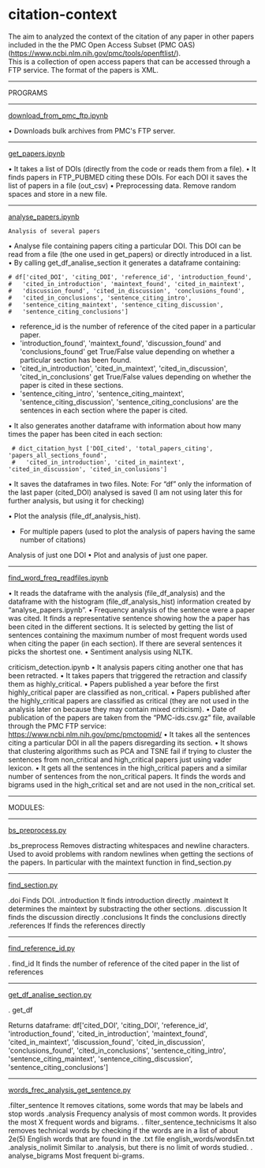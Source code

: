 # citation-context

The aim to analyzed the context of the citation of any paper in other papers included in the the PMC Open Access Subset (PMC OAS) 
(https://www.ncbi.nlm.nih.gov/pmc/tools/openftlist/).  
This is a collection of open access papers that can be accessed through a FTP service. The format of the papers is XML.


____________________________________________________________________________________________________________________
PROGRAMS

____________________________________________________________________________________________________________________
[download_from_pmc_ftp.ipynb](download_from_pmc_ftp.ipynb)

•	Downloads bulk archives from PMC's FTP server.

____________________________________________________________________________________________________________________
[get_papers.ipynb](get_papers.ipynb)

•	It takes a list of DOIs (directly from the code or reads them from a file).
•	It finds papers in FTP_PUBMED citing these DOIs. For each DOI it saves the list of papers in a file (out_csv)
•	Preprocessing data. Remove random spaces and store in a new file. 

____________________________________________________________________________________________________________________
[analyse_papers.ipynb](analyse_papers.ipynb)

	Analysis of several papers 
•	Analyse file containing papers citing a particular DOI. This DOI can be read from a file (the one used in get_papers) or directly introduced in a list.
•	By calling get_df_analise_section it generates a dataframe containing:
    
    # df['cited_DOI', 'citing_DOI', 'reference_id', 'introduction_found', 
    #   'cited_in_introduction', 'maintext_found', 'cited_in_maintext', 
    #   'discussion_found', 'cited_in_discussion', 'conclusions_found', 
    #   'cited_in_conclusions', 'sentence_citing_intro', 
    #   'sentence_citing_maintext', 'sentence_citing_discussion', 
    #   'sentence_citing_conclusions']
    
-	reference_id is the number of reference of the cited paper in a particular paper. 
-	'introduction_found', 'maintext_found', 'discussion_found' and 'conclusions_found' get True/False value depending on whether a particular section has been found.
-	'cited_in_introduction', 'cited_in_maintext', 'cited_in_discussion', 'cited_in_conclusions' get True/False values depending on whether the paper is cited in these sections.
-	'sentence_citing_intro',  'sentence_citing_maintext', 'sentence_citing_discussion',    'sentence_citing_conclusions' are the sentences in each section where the paper is cited.

•	It also generates another dataframe with information about how many times the paper has been cited in each section: 

     # dict_citation_hyst ['DOI_cited', 'total_papers_citing', 'papers_all_sections_found',  
     #   'cited_in_introduction', 'cited_in_maintext', 'cited_in_discussion', 'cited_in_conlusions']

•	It saves the dataframes in two files. 
Note: For “df” only the information of the last paper (cited_DOI) analysed is saved (I am not using later this for further analysis, but using it for checking)

•	Plot the analysis (file_df_analysis_hist). 
-	For multiple papers (used to plot the analysis of papers having the same number of citations)

Analysis of just one DOI 
•	Plot and analysis of just one paper. 

____________________________________________________________________________________________________________________
[find_word_freq_readfiles.ipynb](find_word_freq_readfiles.ipynb)

•	It reads the dataframe with the analysis (file_df_analysis) and the dataframe with the histogram (file_df_analysis_hist) information created by “analyse_papers.ipynb”.
•	Frequency analysis of the sentence were a paper was cited. It finds a representative sentence showing how the a paper has been cited in the different sections. It is selected by getting the list of sentences containing the maximum number of most frequent words used when citing the paper (in each section). If there are several sentences it picks the shortest one.
•	Sentiment analysis using NLTK.

criticism_detection.ipynb
•	It analysis papers citing another one that has been retracted.
•	It takes papers that triggered the retraction and classify them as highly_critical.
•	Papers published a year before the first highly_critical paper are classified as non_critical.
•	Papers published after the highly_critical papers are classified as critical (they are not used in the analysis later on because they may contain mixed criticism).
•	Date of publication of the papers are taken from the “PMC-ids.csv.gz” file, available through the PMC FTP service:
https://www.ncbi.nlm.nih.gov/pmc/pmctopmid/
•	It takes all the sentences citing a particular DOI in all the papers disregarding its section. 
•	It shows that clustering algorithms such as PCA and TSNE fail if trying to cluster the sentences from non_critical and high_critical papers just using vader lexicon.
•	It gets all the sentences in the high_critical papers and a similar number of sentences from the non_critical papers. It finds the words and bigrams used in the high_critical set and are not used in the non_critical set.


____________________________________________________________________________________________________________________
MODULES:

____________________________________________________________________________________________________________________
[bs_preprocess.py](modules/bs_preprocess.py)

.bs_preprocess
	Removes distracting whitespaces and newline characters.
Used to avoid problems with random newlines when getting the sections of the papers. In particular with the maintext function in find_section.py

____________________________________________________________________________________________________________________
[find_section.py](modules/find_section.py)

.doi
	Finds DOI.
.introduction
	It finds introduction directly
.maintext
	It determines the maintext by substracting the other sections.
.discussion
	It finds the discussion directly
.conclusions
	It finds the conclusions directly
.references
	If finds the references directly

____________________________________________________________________________________________________________________
[find_reference_id.py](modules/find_reference_id.py)

. find_id
	It finds the number of reference of the cited paper in the list of references

____________________________________________________________________________________________________________________
[get_df_analise_section.py](modules/get_df_analise_section.py)

. get_df	

Returns dataframe:
df['cited_DOI', 'citing_DOI', 'reference_id', 'introduction_found', 'cited_in_introduction', 'maintext_found', 'cited_in_maintext', 'discussion_found', 'cited_in_discussion', 'conclusions_found', 'cited_in_conclusions', 'sentence_citing_intro', 'sentence_citing_maintext', 'sentence_citing_discussion', 'sentence_citing_conclusions']

____________________________________________________________________________________________________________________
[words_frec_analysis_get_sentence.py](modules/words_frec_analysis_get_sentence.py)

.filter_sentence
	It removes citations, some words that may be labels and stop words
.analysis
	Frequency analysis of most common words. It provides the most X frequent words and bigrams.
. filter_sentence_technicisms
	It also removes technical words by checking if the words are in a list of about 2e(5) English words that are found in the .txt file english_words/wordsEn.txt
.analysis_nolimit
	Similar to .analysis, but there is no limit of words studied.
. analyse_bigrams
	Most frequent bi-grams.

